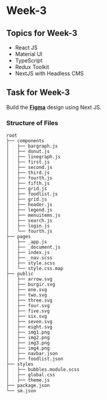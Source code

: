 # Week-3

## Topics for Week-3
- React JS
- Material UI
- TypeScript
- Redux Toolkit
- NextJS with Headless CMS

## Task for Week-3
Build the **[Figma](https://www.figma.com/file/57QzjJkDXEbIsCLVbx0mPt/Uday-kumar-week2-task?node-id=0%3A1)** design using Next JS.

### Structure of Files
```
root
├── components
│   ├── bargraph.js
│   ├── donut.js
│   ├── linegraph.js
│   ├── first.js
│   ├── second.js
│   ├── third.js
│   ├── fourth.js
│   ├── fifth.js
│   ├── grid.js
│   ├── foodlist.js
│   ├── grid.js
│   ├── header.js
│   ├── legend.js
│   ├── menuitems.js
│   ├── search.js
│   ├── login.js
│   └── fourth.js
├── pages
│   ├── _app.js
│   ├── _document.js
│   ├── index.js
│   ├── _nav.scss
│   ├── style.scss
│   └── style.css.map
├── public
│   ├── arrow.svg
│   ├── burgir.svg
│   ├── one.svg
│   ├── two.svg
│   ├── three.svg
│   ├── four.svg
│   ├── five.svg
│   ├── six.svg
│   ├── seven.svg
│   ├── eight.svg
│   ├── img1.png
│   ├── img2.png
│   ├── img3.png
│   ├── img4.png
│   ├── navbar.json
│   ├── foodlist.json
├── styles
│   ├── bubbles.module.scss
│   ├── global.css
│   ├── theme.js
├── package.json
└── sm.json
```
 
